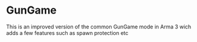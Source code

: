 # GunGame

This is an improved version of the common GunGame mode in Arma 3 wich adds a few features such as spawn protection etc
